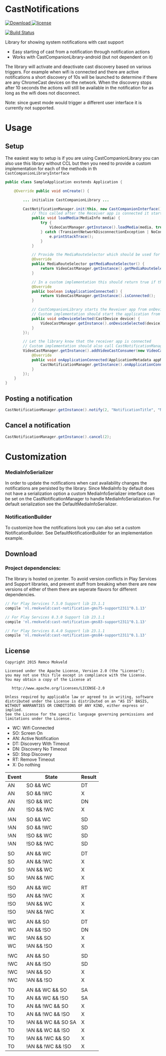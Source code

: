 CastNotifications
========

[ ![Download](https://api.bintray.com/packages/rmokveld/maven/cast-notification/images/download.svg) ](https://bintray.com/rmokveld/maven/cast-notification/_latestVersion)
[![license](https://img.shields.io/hexpm/l/plug.svg)](LICENSE)

[![Build Status](https://travis-ci.com/remcomokveld/CastNotifications.svg?token=JHAqKswWDRJSLzCKpprL&branch=master)](https://travis-ci.com/remcomokveld/CastNotifications)

Library for showing system notifications with cast support
* Easy starting of cast from a notification through notification actions
* Works with CastCompanionLibrary-android (but not dependent on it)

The library will activate and deactivate cast discovery based on various triggers.
For example when wifi is connected and there are active notifications a short discovery of 10s will be launched to determine if there are any ChromeCast devices on the network. When the discovery stops after 10 seconds the actions will still be available in the notification for as long as the wifi does not disconnect.

Note: since guest mode would trigger a different user interface it is currently not supported.

Usage
=====
## Setup

The easiest way to setup is if you are using CastCompanionLibrary you can also use this library without CCL but then you need to provide a custom implementation for each of the methods in th `CastCompanionLibraryInterface`

``` java
public class SampleApplication exstends Application {

    @Override public void onCreate() {

        ... initialize CastCompanionLibrary ...

        CastNotificationManager.init(this, new CastCompanionInterface() {
            // This called after the Receiver app is connected it starts the playback on ChromeCast
            public void loadMedia(MediaInfo media) {
                try {
                    VideoCastManager.getInstance().loadMedia(media, true, 0);
                } catch (TransientNetworkDisconnectionException | NoConnectionException e) {
                    e.printStackTrace();
                }
            }

            // Provide the MediaRouteSelector which should be used for discovery
            @Override
            public MediaRouteSelector getMediaRouteSelector() {
                return VideoCastManager.getInstance().getMediaRouteSelector();
            }

            // In a custom implementation this should return true if the Receiver app is connected through a GoogleApiService
            @Override
            public boolean isApplicationConnected() {
                return VideoCastManager.getInstance().isConnected();
            }

            // CastCompanionLibrary starts the Reveiver app from onDeviceSelected.
            // Custom implementation should start the application from this method
            public void onDeviceSelected(CastDevice device) {
                VideoCastManager.getInstance().onDeviceSelected(device);
            }
        });

        // Let the library know that the receiver app is connected
        // Custom implementation should also call CastNotificationManager.getInstance().onApplicationConnected(); when the application is connected
        VideoCastManager.getInstance().addVideoCastConsumer(new VideoCastConsumerImpl() {
            @Override
            public void onApplicationConnected(ApplicationMetadata appMetadata, String sessionId, boolean wasLaunched) {
                CastNotificationManager.getInstance().onApplicationConnected();
            }
        });
    }
}
```

## Posting a notification

```java
CastNotificationManager.getInstance().notify(2, "NotificationTitle", "NotificationSubTitle", mediaInfo);
```

## Cancel a notification

```java
CastNotificationManager.getInstance().cancel(2);

```

Customization
=====

### MediaInfoSerializer
In order to update the notifications when cast availability changes the notifications are persisted by the library.
Since MediaInfo by default does not have a serialization option a custom MediaInfoSerializer interface can be set on the CastNotificationManager
to handle MediaInfoSerialization. For default serialization see the DefaultMediaInfoSerializer.

### NotificationBuilder
To customize how the notifications look you can also set a custom NotificationBuilder. See DefaultNotificationBuilder for an implementation example.

Download
--------

### Project dependencies:
The library is hosted on jcenter. To avoid version conflicts in Play Services and Support libraries, and prevent stuff from breaking when there are new versions of either of them there are seperate flavors for different dependencies.
```groovy
// For Play Services 7.5.0 Support lib 23.1.1
compile 'nl.rmokveld:cast-notification-gms75-support2311"0.1.13'

// For Play Services 8.3.0 Support lib 23.1.1
compile 'nl.rmokveld:cast-notification-gms83-support2311"0.1.13'

// For Play Services 8.4.0 Support lib 23.1.1
compile 'nl.rmokveld:cast-notification-gms84-support2311"0.1.13'

```


License
-------

    Copyright 2015 Remco Mokveld

    Licensed under the Apache License, Version 2.0 (the "License");
    you may not use this file except in compliance with the License.
    You may obtain a copy of the License at

       http://www.apache.org/licenses/LICENSE-2.0

    Unless required by applicable law or agreed to in writing, software
    distributed under the License is distributed on an "AS IS" BASIS,
    WITHOUT WARRANTIES OR CONDITIONS OF ANY KIND, either express or implied.
    See the License for the specific language governing permissions and
    limitations under the License.

- WC: Wifi Connected
- SO: Screen On
- AN: Active Notification
- DT: Discovery With Timeout
- DN: Discovery No Timeout
- SD: Stop Discovery
- RT: Remove Timeout
- X: Do nothing

| Event | State               | Result |
|-------|---------------------|--------|
| AN    | SO && WC            | DT     |
| AN    | SO && !WC           | X      |
| AN    | !SO && WC           | DN     |
| AN    | !SO && !WC          | X      |
|       |                     |        |
| !AN   | SO && WC            | SD     |
| !AN   | SO && !WC           | SD     |
| !AN   | !SO && WC           | SD     |
| !AN   | !SO && !WC          | SD     |
|       |                     |        |
| SO    | AN && WC            | DT     |
| SO    | AN && !WC           | X      |
| SO    | !AN && WC           | X      |
| SO    | !AN && !WC          | X      |
|       |                     |        |
| !SO   | AN && WC            | RT     |
| !SO   | AN && !WC           | X      |
| !SO   | !AN && WC           | X      |
| !SO   | !AN && !WC          | X      |
|       |                     |        |
| WC    | AN && SO            | DT     |
| WC    | AN && !SO           | DN     |
| WC    | !AN && SO           | X      |
| WC    | !AN && !SO          | X      |
|       |                     |        |
| !WC   | AN && SO            | SD     |
| !WC   | AN && !SO           | SD     |
| !WC   | !AN && SO           | X      |
| !WC   | !AN && !SO          | X      |
|       |                     |        |
| TO    | AN && WC && SO      | SA     |
| TO    | AN && WC && !SO     | SA     |
| TO    | AN && !WC && SO     | X      |
| TO    | AN && !WC && !SO    | X      |
| TO    | !AN && WC && SO  SA | X      |
| TO    | !AN && WC && !SO    | X      |
| TO    | !AN && !WC && SO    | X      |
| TO    | !AN && !WC && !SO   | X      |
